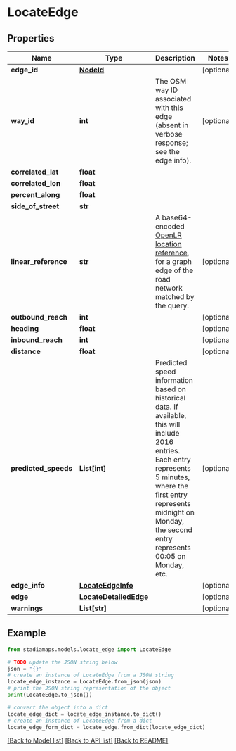 # LocateEdge


## Properties

Name | Type | Description | Notes
------------ | ------------- | ------------- | -------------
**edge_id** | [**NodeId**](NodeId.md) |  | [optional] 
**way_id** | **int** | The OSM way ID associated with this edge (absent in verbose response; see the edge info). | [optional] 
**correlated_lat** | **float** |  | 
**correlated_lon** | **float** |  | 
**percent_along** | **float** |  | 
**side_of_street** | **str** |  | 
**linear_reference** | **str** | A base64-encoded [OpenLR location reference](https://www.openlr-association.com/fileadmin/user_upload/openlr-whitepaper_v1.5.pdf), for a graph edge of the road network matched by the query. | [optional] 
**outbound_reach** | **int** |  | [optional] 
**heading** | **float** |  | [optional] 
**inbound_reach** | **int** |  | [optional] 
**distance** | **float** |  | [optional] 
**predicted_speeds** | **List[int]** | Predicted speed information based on historical data. If available, this will include 2016 entries. Each entry represents 5 minutes, where the first entry represents midnight on Monday, the second entry represents 00:05 on Monday, etc. | [optional] 
**edge_info** | [**LocateEdgeInfo**](LocateEdgeInfo.md) |  | [optional] 
**edge** | [**LocateDetailedEdge**](LocateDetailedEdge.md) |  | [optional] 
**warnings** | **List[str]** |  | [optional] 

## Example

```python
from stadiamaps.models.locate_edge import LocateEdge

# TODO update the JSON string below
json = "{}"
# create an instance of LocateEdge from a JSON string
locate_edge_instance = LocateEdge.from_json(json)
# print the JSON string representation of the object
print(LocateEdge.to_json())

# convert the object into a dict
locate_edge_dict = locate_edge_instance.to_dict()
# create an instance of LocateEdge from a dict
locate_edge_form_dict = locate_edge.from_dict(locate_edge_dict)
```
[[Back to Model list]](../README.md#documentation-for-models) [[Back to API list]](../README.md#documentation-for-api-endpoints) [[Back to README]](../README.md)


